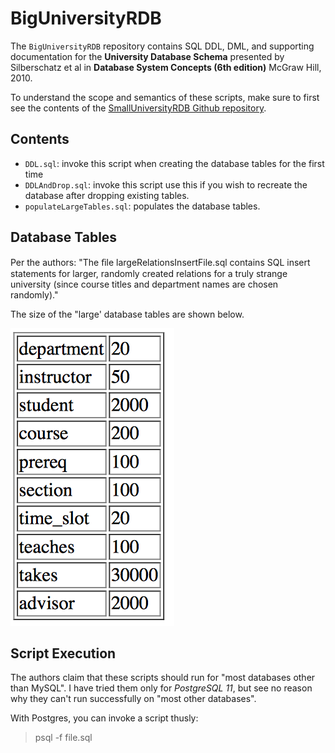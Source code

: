 # BigUniversityRDB

The `BigUniversityRDB` repository contains SQL DDL, DML, and supporting documentation for the __University Database Schema__ presented by Silberschatz et al in __Database System Concepts (6th edition)__ McGraw Hill, 2010.

To understand the scope and semantics of these scripts, make sure to first see the contents of the [SmallUniversityRDB Github repository](https://github.com/Yeshiva-University-CS/SmallUniversityRDB).

## Contents

* `DDL.sql`: invoke this script when creating the database tables for the first time
* `DDLAndDrop.sql`: invoke this script use this if you wish to recreate the database after dropping existing tables.
* `populateLargeTables.sql`: populates the database tables.

## Database Tables

Per the authors: "The ﬁle largeRelationsInsertFile.sql contains SQL insert statements for larger, randomly created relations for a truly strange university (since course titles and department names are chosen randomly)."

The size of the "large' database tables are shown below.

 ![Sizes of the "Large" database tables](LargeRDBTableSizes.png)

## Script Execution

The authors claim that these scripts should run for "most databases other than MySQL".  I have tried them only for _PostgreSQL 11_, but see no reason why they can't run successfully on "most other databases".

With Postgres, you can invoke a script thusly:

> psql -f file.sql

